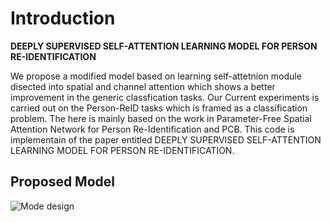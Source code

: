 
# Introduction

 
  **DEEPLY SUPERVISED SELF-ATTENTION LEARNING MODEL FOR PERSON RE-IDENTIFICATION**
  
 We propose a modified model based on learning self-attetnion module disected into  spatial and channel attention which shows a better improvement in the generic classfication tasks. Our Current experiments is carried out on the Person-ReID tasks which is framed as a classification problem. The here is mainly based on the work in Parameter-Free Spatial Attention Network for Person Re-Identification and PCB.
This code is implementain of the paper entitled DEEPLY SUPERVISED SELF-ATTENTION LEARNING MODEL FOR PERSON RE-IDENTIFICATION. 

## Proposed Model

![Mode design ](D:\samples/Figure_1.png)

